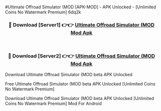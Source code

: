 #Ultimate Offroad Simulator (MOD [APK-MOD] - APK Unlocked - [Unlimited Coins No Watermark Premium] 6dq2k



<div align="center">

<h3>🔴 Download [Server1] 👉👉 <a href="https://momento.my/?title=Ultimate_Offroad_Simulator_(MOD">Ultimate Offroad Simulator (MOD Mod Apk</a></h3><br>

<h3>🔴 Download [Server2] 👉👉 <a href="https://momento.my/?title=Ultimate_Offroad_Simulator_(MOD">Ultimate Offroad Simulator (MOD Mod Apk</a></h3>
</div>



Download Ultimate Offroad Simulator (MOD beta APK Unlocked

Free Ultimate Offroad Simulator (MOD beta APK Unlocked [Unlimited Coins No Watermark Premium]

Download Ultimate Offroad Simulator (MOD beta APK Unlocked [Unlimited Coins No Watermark Premium] Mod For Android
